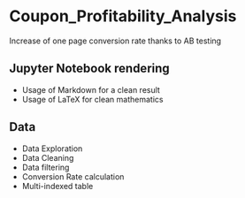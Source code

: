 # Coupon_Profitability_Analysis
Increase of one page conversion rate thanks to AB testing

## Jupyter Notebook rendering
* Usage of Markdown for a clean result
* Usage of LaTeX for clean mathematics
## Data 
* Data Exploration
* Data Cleaning
* Data filtering
* Conversion Rate calculation
* Multi-indexed table

